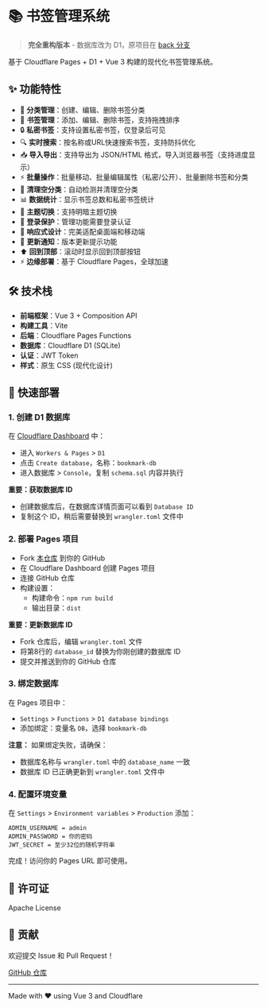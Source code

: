 # 📚 书签管理系统

> **完全重构版本** - 数据库改为 D1，原项目在 [back 分支](https://github.com/deerwan/nav/tree/back)

基于 Cloudflare Pages + D1 + Vue 3 构建的现代化书签管理系统。

## ✨ 功能特性

- 📑 **分类管理**：创建、编辑、删除书签分类
- 🔖 **书签管理**：添加、编辑、删除书签，支持拖拽排序
- 🔒 **私密书签**：支持设置私密书签，仅登录后可见
- 🔍 **实时搜索**：按名称或URL快速搜索书签，支持防抖优化
- 📥 **导入导出**：支持导出为 JSON/HTML 格式，导入浏览器书签（支持进度显示）
- ⚡ **批量操作**：批量移动、批量编辑属性（私密/公开）、批量删除书签和分类
- 🧹 **清理空分类**：自动检测并清理空分类
- 📊 **数据统计**：显示书签总数和私密书签统计
- 🎨 **主题切换**：支持明暗主题切换
- 🔐 **登录保护**：管理功能需要登录认证
- 📱 **响应式设计**：完美适配桌面端和移动端
- 🔔 **更新通知**：版本更新提示功能
- ⬆️ **回到顶部**：滚动时显示回到顶部按钮
- ⚡ **边缘部署**：基于 Cloudflare Pages，全球加速

## 🛠️ 技术栈

- **前端框架**：Vue 3 + Composition API
- **构建工具**：Vite
- **后端**：Cloudflare Pages Functions
- **数据库**：Cloudflare D1 (SQLite)
- **认证**：JWT Token
- **样式**：原生 CSS (现代化设计)

## 🚀 快速部署

### 1. 创建 D1 数据库
在 [Cloudflare Dashboard](https://dash.cloudflare.com/) 中：
- 进入 `Workers & Pages` > `D1`
- 点击 `Create database`，名称：`bookmark-db`
- 进入数据库 > `Console`，复制 `schema.sql` 内容并执行

**重要：获取数据库 ID**
- 创建数据库后，在数据库详情页面可以看到 `Database ID`
- 复制这个 ID，稍后需要替换到 `wrangler.toml` 文件中

### 2. 部署 Pages 项目
- Fork [本仓库](https://github.com/deerwan/nav) 到你的 GitHub
- 在 Cloudflare Dashboard 创建 Pages 项目
- 连接 GitHub 仓库
- 构建设置：
  - 构建命令：`npm run build`
  - 输出目录：`dist`

**重要：更新数据库 ID**
- Fork 仓库后，编辑 `wrangler.toml` 文件
- 将第8行的 `database_id` 替换为你刚创建的数据库 ID
- 提交并推送到你的 GitHub 仓库

### 3. 绑定数据库
在 Pages 项目中：
- `Settings` > `Functions` > `D1 database bindings`
- 添加绑定：变量名 `DB`，选择 `bookmark-db`

**注意：** 如果绑定失败，请确保：
- 数据库名称与 `wrangler.toml` 中的 `database_name` 一致
- 数据库 ID 已正确更新到 `wrangler.toml` 文件中

### 4. 配置环境变量
在 `Settings` > `Environment variables` > `Production` 添加：
```
ADMIN_USERNAME = admin
ADMIN_PASSWORD = 你的密码
JWT_SECRET = 至少32位的随机字符串
```

完成！访问你的 Pages URL 即可使用。


## 📝 许可证

Apache License

## 🤝 贡献

欢迎提交 Issue 和 Pull Request！

[GitHub 仓库](https://github.com/deerwan/nav)

---

Made with ❤️ using Vue 3 and Cloudflare

